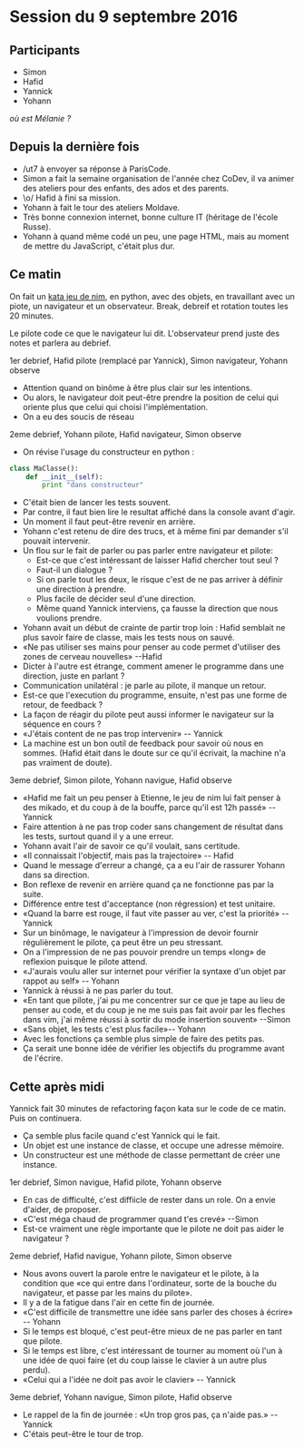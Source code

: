 # Session du 9 septembre 2016

## Participants

- Simon
- Hafid
- Yannick
- Yohann

_où est Mélanie ?_

## Depuis la dernière fois

- /ut7 à envoyer sa réponse à ParisCode.
- Simon a fait la semaine organisation de l'année chez CoDev, il va animer des
  ateliers pour des enfants, des ados et des parents.
- \o/ Hafid à fini sa mission.
- Yohann à fait le tour des ateliers Moldave.
- Très bonne connexion internet, bonne culture IT (héritage de l'école Russe).
- Yohann à quand même codé un peu, une page HTML, mais au moment de mettre du
  JavaScript, c'était plus dur.

## Ce matin

On fait un [kata jeu de nim](http://codingdojo.org/kata/Nim/), en python, avec des objets, en travaillant avec un
piote, un navigateur et un observateur. Break, debreif et rotation toutes les
20 minutes.

Le pilote code ce que le navigateur lui dit. L'observateur prend juste des
notes et parlera au debrief.


1er debrief, Hafid pilote (remplacé par Yannick), Simon navigateur, Yohann observe

- Attention quand on binôme à être plus clair sur les intentions.
- Ou alors, le navigateur doit peut-être prendre la position de celui qui oriente plus
  que celui qui choisi l'implémentation.
- On a eu des soucis de réseau

2eme debrief, Yohann pilote, Hafid navigateur, Simon observe

- On révise l'usage du constructeur en python :
```python
class MaClasse():
    def __init__(self):
        print "dans constructeur"
```
- C'était bien de lancer les tests souvent.
- Par contre, il faut bien lire le resultat affiché dans la console avant
  d'agir.
- Un moment il faut peut-être revenir en arrière.
- Yohann c'est retenu de dire des trucs, et à même fini par demander s'il pouvait intervenir.
- Un flou sur le fait de parler ou pas parler entre navigateur et pilote:
  - Est-ce que c'est intéressant de laisser Hafid chercher tout seul ?
  - Faut-il un dialogue ?
  - Si on parle tout les deux, le risque c'est de ne pas arriver à définir une direction à prendre.
  - Plus facile de décider seul d'une direction.
  - Même quand Yannick interviens, ça fausse la direction que nous voulions
    prendre.
- Yohann avait un début de crainte de partir trop loin : Hafid semblait ne plus
  savoir faire de classe, mais les tests nous on sauvé.
- «Ne pas utiliser ses mains pour penser au code permet d'utiliser des zones de
  cerveau nouvelles» --Hafid
- Dicter à l'autre est étrange, comment amener le programme dans une direction,
  juste en parlant ?
- Communication unilatéral : je parle au pilote, il manque un retour.
- Est-ce que l'execution du programme, ensuite, n'est pas une forme de retour,
  de feedback ?
- La façon de réagir du pilote peut aussi informer le navigateur sur la
  séquence en cours ?
- «J'étais content de ne pas trop intervenir» -- Yannick
- La machine est un bon outil de feedback pour savoir où nous en sommes. (Hafid
  était dans le doute sur ce qu'il écrivait, la machine n'a pas vraiment de
  doute).

3eme debrief, Simon pilote, Yohann navigue, Hafid observe

- «Hafid me fait un peu penser à Etienne, le jeu de nim lui fait penser à des
  mikado, et du coup à de la bouffe, parce qu'il est 12h passé» -- Yannick
- Faire attention à ne pas trop coder sans changement de résultat dans les
  tests, surtout quand il y a une erreur.
- Yohann avait l'air de savoir ce qu'il voulait, sans certitude. 
- «Il connaissait l'objectif, mais pas la trajectoire» -- Hafid
- Quand le message d'erreur a changé, ça a eu l'air de rassurer Yohann dans sa
  direction.
- Bon reflexe de revenir en arrière quand ça ne fonctionne pas par la suite.
- Différence entre test d'acceptance (non régression) et test unitaire.
- «Quand la barre est rouge, il faut vite passer au ver, c'est la priorité»
  --Yannick
- Sur un binômage, le navigateur à l'impression de devoir fournir régulièrement
  le pilote, ça peut être un peu stressant.
- On a l'impression de ne pas pouvoir prendre un temps «long» de reflexion
  puisque le pilote attend.
- «J'aurais voulu aller sur internet pour vérifier la syntaxe d'un objet par
  rappot au self» -- Yohann
- Yannick à réussi à ne pas parler du tout.
- «En tant que pilote, j'ai pu me concentrer sur ce que je tape au lieu de
  penser au code, et du coup je ne me suis pas fait avoir par les fleches dans
  vim, j'ai même réussi à sortir du mode insertion souvent» --Simon
- «Sans objet, les tests c'est plus facile»-- Yohann
- Avec les fonctions ça semble plus simple de faire des petits pas.
- Ça serait une bonne idée de vérifier les objectifs du programme avant de
  l'écrire.


## Cette après midi

Yannick fait 30 minutes de refactoring façon kata sur le code de ce matin. Puis
on continuera.

- Ça semble plus facile quand c'est Yannick qui le fait.
- Un objet est une instance de classe, et occupe une adresse mémoire.
- Un constructeur est une méthode de classe permettant de créer une instance.

1er debrief, Simon navigue, Hafid pilote, Yohann observe

- En cas de difficulté, c'est diffiicle de rester dans un role. On a envie
  d'aider, de proposer.
- «C'est méga chaud de programmer quand t'es crevé» --Simon
- Est-ce vraiment une règle importante que le pilote ne doit pas aider le navigateur ?

2eme debrief, Hafid navigue, Yohann pilote, Simon observe

- Nous avons ouvert la parole entre le navigateur et le pilote, à la condition
  que «ce qui entre dans l'ordinateur, sorte de la bouche du navigateur, et
  passe par les mains du pilote».
- Il y a de la fatigue dans l'air en cette fin de journée.
- «C'est difficile de transmettre une idée sans parler des choses à écrire» --
  Yohann
- Si le temps est bloqué, c'est peut-être mieux de ne pas parler en tant que
  pilote.
- Si le temps est libre, c'est intéressant de tourner au moment où l'un à une
  idée de quoi faire (et du coup laisse le clavier à un autre plus perdu).
- «Celui qui a l'idée ne doit pas avoir le clavier» -- Yannick

3eme debrief, Yohann navigue, Simon pilote, Hafid observe

- Le rappel de la fin de journée : «Un trop gros pas, ça n'aide pas.» -- Yannick
- C'étais peut-être le tour de trop.
